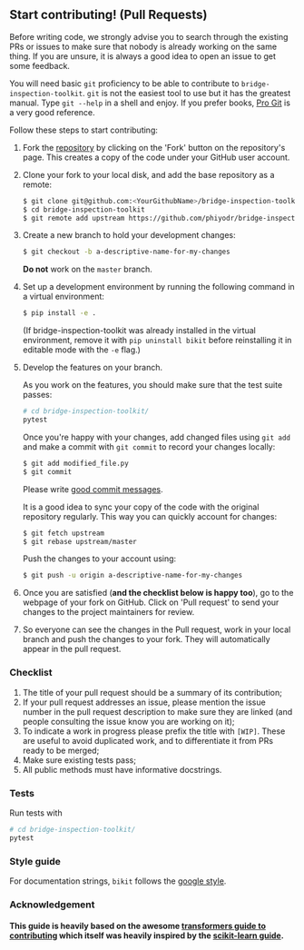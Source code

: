 
## Start contributing! (Pull Requests)

Before writing code, we strongly advise you to search through the existing PRs or
issues to make sure that nobody is already working on the same thing. If you are
unsure, it is always a good idea to open an issue to get some feedback.

You will need basic `git` proficiency to be able to contribute to
`bridge-inspection-toolkit`. `git` is not the easiest tool to use but it has the greatest
manual. Type `git --help` in a shell and enjoy. If you prefer books, [Pro
Git](https://git-scm.com/book/en/v2) is a very good reference.

Follow these steps to start contributing:

1. Fork the [repository](https://github.com/phiyodr/bridge-inspection-toolkit) by
   clicking on the 'Fork' button on the repository's page. This creates a copy of the code
   under your GitHub user account.

2. Clone your fork to your local disk, and add the base repository as a remote:

   ```bash
   $ git clone git@github.com:<YourGithubName>/bridge-inspection-toolkit.git
   $ cd bridge-inspection-toolkit
   $ git remote add upstream https://github.com/phiyodr/bridge-inspection-toolkit.git
   ```

3. Create a new branch to hold your development changes:

   ```bash
   $ git checkout -b a-descriptive-name-for-my-changes
   ```

   **Do not** work on the `master` branch.

4. Set up a development environment by running the following command in a virtual environment:

   ```bash
   $ pip install -e .
   ```

   (If bridge-inspection-toolkit was already installed in the virtual environment, remove
   it with `pip uninstall bikit` before reinstalling it in editable
   mode with the `-e` flag.)


5. Develop the features on your branch.

   As you work on the features, you should make sure that the test suite
   passes:

   ```bash
   # cd bridge-inspection-toolkit/
   pytest
   ```

   Once you're happy with your changes, add changed files using `git add` and
   make a commit with `git commit` to record your changes locally:

   ```bash
   $ git add modified_file.py
   $ git commit
   ```

   Please write [good commit
   messages](https://chris.beams.io/posts/git-commit/).

   It is a good idea to sync your copy of the code with the original
   repository regularly. This way you can quickly account for changes:

   ```bash
   $ git fetch upstream
   $ git rebase upstream/master
   ```

   Push the changes to your account using:

   ```bash
   $ git push -u origin a-descriptive-name-for-my-changes
   ```

6. Once you are satisfied (**and the checklist below is happy too**), go to the
   webpage of your fork on GitHub. Click on 'Pull request' to send your changes
   to the project maintainers for review.

7. So everyone can see the changes in the Pull request, work in your local
   branch and push the changes to your fork. They will automatically appear in
   the pull request.


### Checklist

1. The title of your pull request should be a summary of its contribution;
2. If your pull request addresses an issue, please mention the issue number in
   the pull request description to make sure they are linked (and people
   consulting the issue know you are working on it);
3. To indicate a work in progress please prefix the title with `[WIP]`. These
   are useful to avoid duplicated work, and to differentiate it from PRs ready
   to be merged;
4. Make sure existing tests pass;
6. All public methods must have informative docstrings.

### Tests

  Run tests with

   ```bash
   # cd bridge-inspection-toolkit/
   pytest
   ```


### Style guide

For documentation strings, `bikit` follows the [google style](https://google.github.io/styleguide/pyguide.html).


### Acknowledgement

#### This guide is heavily based on the awesome [transformers guide to contributing](https://github.com/huggingface/transformers/blob/master/CONTRIBUTING.md) which itself was heavily inspired by the [scikit-learn guide](https://github.com/scikit-learn/scikit-learn/blob/master/CONTRIBUTING.md).

